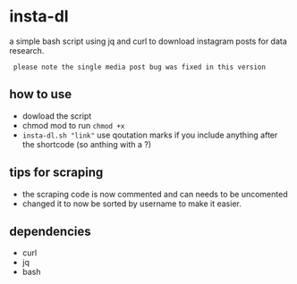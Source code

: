 # insta-dl
a simple bash script using jq and curl to download instagram posts for data research.

` please note the single media post bug was fixed in this version`

## how to use
- dowload the script
- chmod mod to run `chmod +x`
- `insta-dl.sh "link"` use qoutation marks if you include anything after the shortcode (so anthing with a ?)

## tips for scraping
- the scraping code is now commented and can needs to be uncomented
- changed it to now be sorted by username to make it easier.

## dependencies
- curl
- jq
- bash
